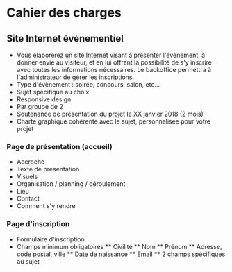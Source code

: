 # Cahier des charges

## Site Internet évènementiel

* Vous élaborerez un site Internet visant à présenter l'évènement, à donner
envie au visiteur, et en lui offrant la possibilité de s'y inscrire avec toutes les
informations nécessaires. Le backoffice permettra à l'administrateur de
gérer les inscriptions.
* Type d'évènement : soirée, concours, salon, etc...
* Sujet spécifique au choix
* Responsive design
* Par groupe de 2
* Soutenance de présentation du projet le XX janvier 2018 (2 mois)
* Charte graphique cohérente avec le sujet, personnalisée pour votre projet


### Page de présentation (accueil)

* Accroche
* Texte de présentation 
* Visuels
* Organisation / planning / déroulement
* Lieu
* Contact
* Comment s'y rendre


### Page d'inscription

* Formulaire d'inscription
* Champs minimum obligatoires 
** Civilité
** Nom
** Prénom
** Adresse, code postal, ville
** Date de naissance
** Email
** 2 champs spécifiques au sujet


